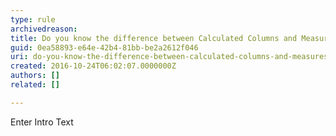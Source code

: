 ```yaml
---
type: rule
archivedreason: 
title: Do you know the difference between Calculated Columns and Measures in Power BI?
guid: 0ea58893-e64e-42b4-81bb-be2a2612f046
uri: do-you-know-the-difference-between-calculated-columns-and-measures-in-power-bi
created: 2016-10-24T06:02:07.0000000Z
authors: []
related: []

---
```



Enter Intro Text
<br><excerpt class='endintro'></excerpt><br>




